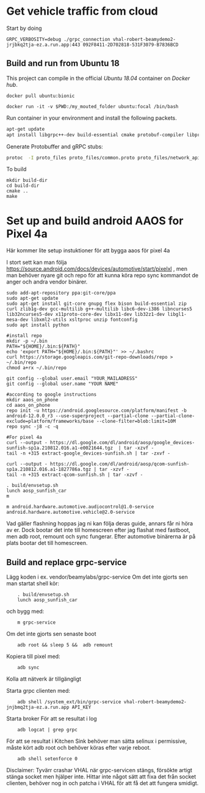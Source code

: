 # Get vehicle traffic from cloud

Start by doing

```
GRPC_VERBOSITY=debug ./grpc_connection vhal-robert-beamydemo2-jrjbkq2tja-ez.a.run.app:443 092F8411-2D702818-531F3079-B7836BCD
```

## Build and run from Ubuntu 18
This project can compile in the official _Ubuntu 18.04_ container on _Docker hub_.

    docker pull ubuntu:bionic

    docker run -it -v $PWD:/my_mouted_folder ubuntu:focal /bin/bash

Run container in your environment and install the following packets.

```sh
apt-get update
apt install libgrpc++-dev build-essential cmake protobuf-compiler libprotobuf-dev protobuf-compiler-grpc
```

Generate Protobuffer and gRPC stubs:

```sh
protoc  -I proto_files proto_files/common.proto proto_files/network_api.proto --cpp_out=proto_files --grpc_out=proto_files --plugin=protoc-gen-grpc=`which grpc_cpp_plugin`
```

To build
```
mkdir build-dir
cd build-dir
cmake ..
make
```

# Set up and build android AAOS for Pixel 4a

Här kommer lite setup instuktioner för att bygga aaos för pixel 4a

I stort sett kan man följa https://source.android.com/docs/devices/automotive/start/pixelxl
, men man behöver nyare git och repo för att kunna köra repo sync kommandot de anger och andra vendor binärer.
```
sudo add-apt-repository ppa:git-core/ppa
sudo apt-get update
sudo apt-get install git-core gnupg flex bison build-essential zip curl zlib1g-dev gcc-multilib g++-multilib libc6-dev-i386 libncurses5 lib32ncurses5-dev x11proto-core-dev libx11-dev lib32z1-dev libgl1-mesa-dev libxml2-utils xsltproc unzip fontconfig
sudo apt install python

#install repo
mkdir -p ~/.bin
PATH="${HOME}/.bin:${PATH}"
echo 'export PATH="${HOME}/.bin:${PATH}"' >> ~/.bashrc
curl https://storage.googleapis.com/git-repo-downloads/repo > ~/.bin/repo
chmod a+rx ~/.bin/repo

git config --global user.email "YOUR_MAILADRESS"
git config --global user.name "YOUR NAME"

#according to google instructions
mkdir aaos_on_phone
cd aaos_on_phone
repo init -u https://android.googlesource.com/platform/manifest -b android-12.0.0_r3 --use-superproject --partial-clone --partial-clone-exclude=platform/frameworks/base --clone-filter=blob:limit=10M
repo sync -j8 -c -q

#For pixel 4a
curl --output - https://dl.google.com/dl/android/aosp/google_devices-sunfish-sp1a.210812.016.a1-e0021644.tgz  | tar -xzvf -
tail -n +315 extract-google_devices-sunfish.sh | tar -zxvf -

curl --output - https://dl.google.com/dl/android/aosp/qcom-sunfish-sp1a.210812.016.a1-1827786a.tgz | tar -xzvf -
tail -n +315 extract-qcom-sunfish.sh | tar -xzvf -

. build/envsetup.sh
lunch aosp_sunfish_car
m

m android.hardware.automotive.audiocontrol@1.0-service android.hardware.automotive.vehicle@2.0-service
```

Vad gäller flashning hoppas jag ni kan följa deras guide, annars får ni höra av er. Dock bootar det inte till homescreen efter jag flashat med fastboot, men adb root, remount och sync fungerar. Efter automotive binärerna är på plats bootar det till homescreen.

## Build and replace grpc-service

Lägg koden i ex. vendor/beamylabs/grpc-service
Om det inte gjorts sen man startat shell kör:

```
	. build/envsetup.sh
	lunch aosp_sunfish_car	
```
och bygg med:
```
	m grpc-service
```
Om det inte gjorts sen senaste boot
```
	adb root && sleep 5 &&  adb remount
```
Kopiera till pixel med:
```
	adb sync
```

Kolla att nätverk är tillgängligt

Starta grpc clienten med:

```
	adb shell /system_ext/bin/grpc-service vhal-robert-beamydemo2-jnjbmq2tja-ez.a.run.app API_KEY
```
Starta broker
För att se resultat i log
```
	adb logcat | grep grpc
```
För att se resultat i Kitchen Sink behöver man sätta selinux i permissive, måste kört adb root och behöver köras efter varje reboot.
```
	adb shell setenforce 0
```
Disclaimer: Tyvärr crashar VHAL när grpc-servicen stängs, försökte artigt stänga socket men hjälper inte. Hittar inte något sätt att fixa det från socket clienten, behöver nog in och patcha i VHAL för att få det att fungera smidigt.